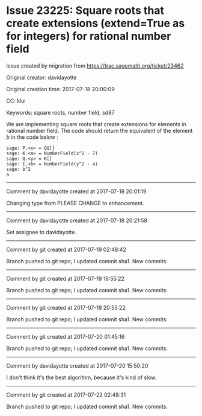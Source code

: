 # Issue 23225: Square roots that create extensions (extend=True as for integers) for rational number field

Issue created by migration from https://trac.sagemath.org/ticket/23462

Original creator: davidayotte

Original creation time: 2017-07-18 20:00:09

CC:  klui

Keywords: square roots, number field, sd87

We are implementing square roots that create extensions for elements in rational number field. The code should return the equivalent of the element _b_ in the code below :

```
sage: P.<x> = QQ[]
sage: K.<a> = NumberField(x^2 - 7)
sage: Q.<y> = K[]
sage: E.<b> = NumberField(y^2 - a)
sage: b^2
a
```



---

Comment by davidayotte created at 2017-07-18 20:01:19

Changing type from PLEASE CHANGE to enhancement.


---

Comment by davidayotte created at 2017-07-18 20:21:58

Set assignee to davidayotte.


---

Comment by git created at 2017-07-19 02:48:42

Branch pushed to git repo; I updated commit sha1. New commits:


---

Comment by git created at 2017-07-19 16:55:22

Branch pushed to git repo; I updated commit sha1. New commits:


---

Comment by git created at 2017-07-19 20:55:22

Branch pushed to git repo; I updated commit sha1. New commits:


---

Comment by git created at 2017-07-20 01:45:16

Branch pushed to git repo; I updated commit sha1. New commits:


---

Comment by davidayotte created at 2017-07-20 15:50:20

I don't think it's the best algorithm, because it's kind of slow.


---

Comment by git created at 2017-07-22 02:48:31

Branch pushed to git repo; I updated commit sha1. New commits:
